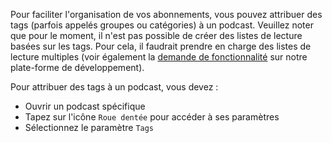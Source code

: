 Pour faciliter l'organisation de vos abonnements, vous pouvez attribuer des tags (parfois appelés groupes ou catégories) à un podcast. Veuillez noter que pour le moment, il n'est pas possible de créer des listes de lecture basées sur les tags. Pour cela, il faudrait prendre en charge des listes de lecture multiples (voir également la [demande de fonctionnalité](https://github.com/AntennaPod/AntennaPod/issues/2648) sur notre plate-forme de développement).

Pour attribuer des tags à un podcast, vous devez :

- Ouvrir un podcast spécifique
- Tapez sur l'icône `Roue dentée` pour accéder à ses paramètres
- Sélectionnez le paramètre `Tags`
